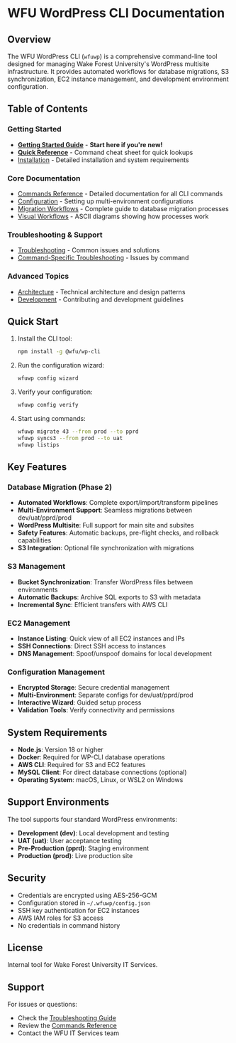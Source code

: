 # WFU WordPress CLI Documentation

## Overview

The WFU WordPress CLI (`wfuwp`) is a comprehensive command-line tool designed for managing Wake Forest University's WordPress multisite infrastructure. It provides automated workflows for database migrations, S3 synchronization, EC2 instance management, and development environment configuration.

## Table of Contents

### Getting Started
- [**Getting Started Guide**](./getting-started.md) - **Start here if you're new!**
- [**Quick Reference**](./quick-reference.md) - Command cheat sheet for quick lookups
- [Installation](./installation.md) - Detailed installation and system requirements

### Core Documentation
- [Commands Reference](./commands.md) - Detailed documentation for all CLI commands
- [Configuration](./configuration.md) - Setting up multi-environment configurations
- [Migration Workflows](./migration.md) - Complete guide to database migration processes
- [Visual Workflows](./workflows.md) - ASCII diagrams showing how processes work

### Troubleshooting & Support
- [Troubleshooting](./troubleshooting.md) - Common issues and solutions
- [Command-Specific Troubleshooting](./troubleshooting-by-command.md) - Issues by command

### Advanced Topics
- [Architecture](./architecture.md) - Technical architecture and design patterns
- [Development](./development.md) - Contributing and development guidelines

## Quick Start

1. Install the CLI tool:
   ```bash
   npm install -g @wfu/wp-cli
   ```

2. Run the configuration wizard:
   ```bash
   wfuwp config wizard
   ```

3. Verify your configuration:
   ```bash
   wfuwp config verify
   ```

4. Start using commands:
   ```bash
   wfuwp migrate 43 --from prod --to pprd
   wfuwp syncs3 --from prod --to uat
   wfuwp listips
   ```

## Key Features

### Database Migration (Phase 2)
- **Automated Workflows**: Complete export/import/transform pipelines
- **Multi-Environment Support**: Seamless migrations between dev/uat/pprd/prod
- **WordPress Multisite**: Full support for main site and subsites
- **Safety Features**: Automatic backups, pre-flight checks, and rollback capabilities
- **S3 Integration**: Optional file synchronization with migrations

### S3 Management
- **Bucket Synchronization**: Transfer WordPress files between environments
- **Automatic Backups**: Archive SQL exports to S3 with metadata
- **Incremental Sync**: Efficient transfers with AWS CLI

### EC2 Management
- **Instance Listing**: Quick view of all EC2 instances and IPs
- **SSH Connections**: Direct SSH access to instances
- **DNS Management**: Spoof/unspoof domains for local development

### Configuration Management
- **Encrypted Storage**: Secure credential management
- **Multi-Environment**: Separate configs for dev/uat/pprd/prod
- **Interactive Wizard**: Guided setup process
- **Validation Tools**: Verify connectivity and permissions

## System Requirements

- **Node.js**: Version 18 or higher
- **Docker**: Required for WP-CLI database operations
- **AWS CLI**: Required for S3 and EC2 features
- **MySQL Client**: For direct database connections (optional)
- **Operating System**: macOS, Linux, or WSL2 on Windows

## Support Environments

The tool supports four standard WordPress environments:

- **Development (dev)**: Local development and testing
- **UAT (uat)**: User acceptance testing
- **Pre-Production (pprd)**: Staging environment
- **Production (prod)**: Live production site

## Security

- Credentials are encrypted using AES-256-GCM
- Configuration stored in `~/.wfuwp/config.json`
- SSH key authentication for EC2 instances
- AWS IAM roles for S3 access
- No credentials in command history

## License

Internal tool for Wake Forest University IT Services.

## Support

For issues or questions:
- Check the [Troubleshooting Guide](./troubleshooting.md)
- Review the [Commands Reference](./commands.md)
- Contact the WFU IT Services team